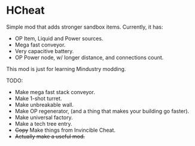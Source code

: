 # HCheat

Simple mod that adds stronger sandbox items.
Currently, it has:
- OP Item, Liquid and Power sources.
- Mega fast conveyor.
- Very capacitive battery.
- OP Power node, w/ longer distance, and connections count.

This mod is just for learning Mindustry modding.

TODO:
- Make mega fast stack conveyor.
- Make 1-shot turret.
- Make unbreakable wall.
- Make OP regenerator, (and a thing that makes your building go faster).
- Make universal factory.
- Make a tech tree entry.
- ~~Copy~~ Make things from Invincible Cheat.
- ~~Actually make a useful mod.~~